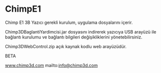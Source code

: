 # ChimpE1

Chimp E1 3B Yazıcı gerekli kurulum, uygulama dosyalarını içerir.

Chimp3DBaglantiYardimcisi.jar dosyasını indirerek yazıcıya USB arayüzü ile bağlantı kurulumu ve bağlantı bilgileri değişikliklerini yönetebilirsiniz.

Chimp3DWebControl.zip açık kaynak kodlu web arayüzüdür.

BETA

www.chimp3d.com
mailto:info@chimp3d.com
